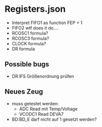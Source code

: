# Registers.json

- Interpret FIFO1 as function FEP + 1
- FIFO2 wtf does it do....
- RCOSC1 formula?
- RCOSC3 formula?
- CLOCK formula?
- DR formula


## Possible bugs
- DR IFS Größenordnung prüfen

## Neues Zeug
- muss getestet werden:
  - ADC Read mit Temp/Voltage
  - VCODC1 Read DEVA7
- BD:BD_E darf nicht auf 1 gesetzt werden?
